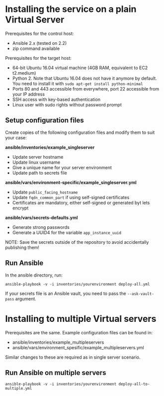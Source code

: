
# Installing the service on a plain Virtual Server

Prerequisites for the control host:

- Ansible 2.x (tested on 2.2)
- zip command available

Prerequisites for the target host:

- 64-bit Ubuntu 16.04 virtual machine (4GB RAM, equivalent to EC2 t2.medium)
- Python 2. Note that Ubuntu 16.04 does not have it anymore by default. You need to install it with `sudo apt-get install python-minimal`
- Ports 80 and 443 accessible from everywhere, port 22 accessible from your IP address
- SSH access with key-based authentication
- Linux user with sudo rights without password prompt

## Setup configuration files

Create copies of the following configuration files and modify them to suit your case:

**ansible/inventories/example_singleserver**

- Update server hostname
- Update linux username
- Give a unique name for your server environment
- Update path to secrets file

**ansible/vars/environment-specific/example_singleserver.yml**

- Update `public_facing_hostname`
- Update `fqdn_common_part` if using self-signed certificates
- Certificates are mandatory, either self-signed or generated byt lets encrypt 

**ansible/vars/secrets-defaults.yml**

- Generate strong passwords
- Generate a UUID4 for the variable `app_instance_uuid`

NOTE: Save the secrets outside of the repository to avoid accidentally publishing them!

## Run Ansible

In the ansible directory, run:

    ansible-playbook -v -i inventories/yourenvironment deploy-all.yml

If your secrets file is an Ansible vault, you need to pass the `--ask-vault-pass` argument.

# Installing to multiple Virtual servers

Prerequisites are the same. Example configuration files can be found in:

- ansible/inventories/example_multipleservers
- ansible/vars/environment_spesific/example_multipleservers.yml

Similar changes to these are required as in single server scenario.

## Run Ansible on multiple servers

    ansible-playbook -v -i inventories/yourenvironment deploy-all-to-multiple.yml
